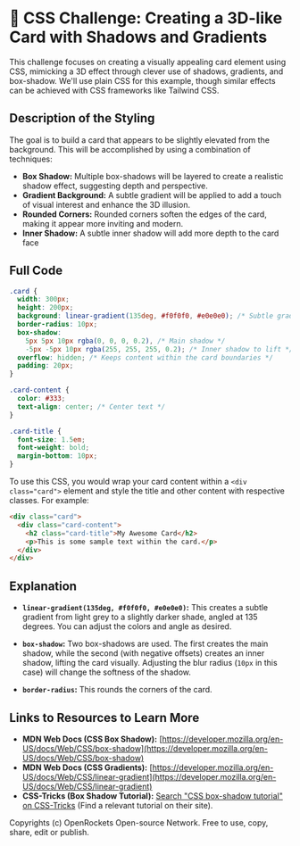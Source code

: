 # 🐞 CSS Challenge:  Creating a 3D-like Card with Shadows and Gradients


This challenge focuses on creating a visually appealing card element using CSS, mimicking a 3D effect through clever use of shadows, gradients, and box-shadow. We'll use plain CSS for this example, though similar effects can be achieved with CSS frameworks like Tailwind CSS.

## Description of the Styling

The goal is to build a card that appears to be slightly elevated from the background.  This will be accomplished by using a combination of techniques:

* **Box Shadow:**  Multiple box-shadows will be layered to create a realistic shadow effect, suggesting depth and perspective.
* **Gradient Background:** A subtle gradient will be applied to add a touch of visual interest and enhance the 3D illusion.
* **Rounded Corners:** Rounded corners soften the edges of the card, making it appear more inviting and modern.
* **Inner Shadow:** A subtle inner shadow will add more depth to the card face

## Full Code

```css
.card {
  width: 300px;
  height: 200px;
  background: linear-gradient(135deg, #f0f0f0, #e0e0e0); /* Subtle gradient */
  border-radius: 10px;
  box-shadow: 
    5px 5px 10px rgba(0, 0, 0, 0.2), /* Main shadow */
    -5px -5px 10px rgba(255, 255, 255, 0.2); /* Inner shadow to lift */
  overflow: hidden; /* Keeps content within the card boundaries */
  padding: 20px;
}

.card-content {
  color: #333;
  text-align: center; /* Center text */
}

.card-title {
  font-size: 1.5em;
  font-weight: bold;
  margin-bottom: 10px;
}
```

To use this CSS, you would wrap your card content within a `<div class="card">` element and style the title and other content with respective classes. For example:


```html
<div class="card">
  <div class="card-content">
    <h2 class="card-title">My Awesome Card</h2>
    <p>This is some sample text within the card.</p>
  </div>
</div>
```

## Explanation

* **`linear-gradient(135deg, #f0f0f0, #e0e0e0)`:** This creates a subtle gradient from light grey to a slightly darker shade, angled at 135 degrees. You can adjust the colors and angle as desired.

* **`box-shadow`:**  Two box-shadows are used. The first creates the main shadow, while the second (with negative offsets) creates an inner shadow, lifting the card visually.  Adjusting the blur radius (`10px` in this case) will change the softness of the shadow.

* **`border-radius`:** This rounds the corners of the card.


## Links to Resources to Learn More

* **MDN Web Docs (CSS Box Shadow):** [https://developer.mozilla.org/en-US/docs/Web/CSS/box-shadow](https://developer.mozilla.org/en-US/docs/Web/CSS/box-shadow)
* **MDN Web Docs (CSS Gradients):** [https://developer.mozilla.org/en-US/docs/Web/CSS/linear-gradient](https://developer.mozilla.org/en-US/docs/Web/CSS/linear-gradient)
* **CSS-Tricks (Box Shadow Tutorial):** [Search "CSS box-shadow tutorial" on CSS-Tricks](https://css-tricks.com/)  (Find a relevant tutorial on their site).


Copyrights (c) OpenRockets Open-source Network. Free to use, copy, share, edit or publish.

